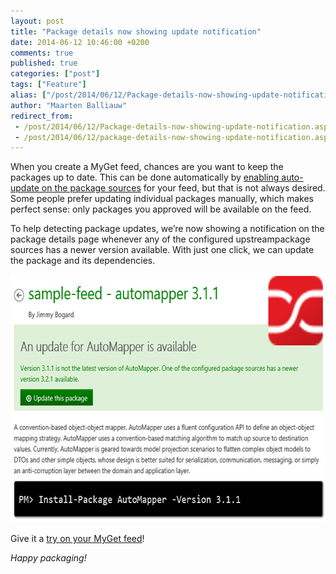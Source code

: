```yaml
---
layout: post
title: "Package details now showing update notification"
date: 2014-06-12 10:46:00 +0200
comments: true
published: true
categories: ["post"]
tags: ["Feature"]
alias: ["/post/2014/06/12/Package-details-now-showing-update-notification.aspx", "/post/2014/06/12/package-details-now-showing-update-notification.aspx"]
author: "Maarten Balliauw"
redirect_from:
 - /post/2014/06/12/Package-details-now-showing-update-notification.aspx.html
 - /post/2014/06/12/package-details-now-showing-update-notification.aspx.html
---
```


<p>When you create a MyGet feed, chances are you want to keep the packages up to date. This can be done automatically by <a href="http://docs.myget.org/docs/reference/package-sources#Scenario_-_Automatically_updating_packages_from_upstream">enabling auto-update on the package sources</a> for your feed, but that is not always desired. Some people prefer updating individual packages manually, which makes perfect sense: only packages you approved will be available on the feed.</p> <p>To help detecting package updates, we’re now showing a notification on the package details page whenever any of the configured upstreampackage sources has a newer version available. With just one click, we can update the package and its dependencies.</p> <p><a href="/images/image_98.png"><img width="640" height="397" title="Package update notifications" style="border: 0px currentColor; border-image: none; padding-top: 0px; padding-right: 0px; padding-left: 0px; display: inline; background-image: none;" alt="Package update notifications" src="/images/image_thumb_96.png" border="0"></a></p> <p>Give it a <a href="http://www.myget.org">try on your MyGet feed</a>!</p> <p><em>Happy packaging!</em></p>



